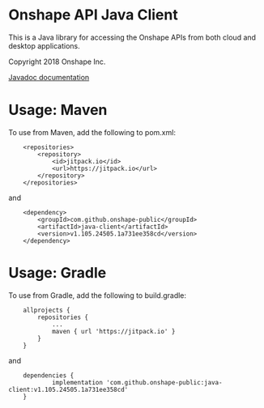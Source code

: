 Onshape API Java Client
=======================

This is a Java library for accessing the Onshape APIs from both cloud and
desktop applications.

Copyright 2018 Onshape Inc.

[Javadoc documentation](http://onshape-public.github.io/java-client/index.html?com/onshape/api/Onshape.html)

# Usage: Maven

To use from Maven, add the following to pom.xml:

```
	<repositories>
		<repository>
		    <id>jitpack.io</id>
		    <url>https://jitpack.io</url>
		</repository>
	</repositories>
```

and

```
	<dependency>
	    <groupId>com.github.onshape-public</groupId>
	    <artifactId>java-client</artifactId>
	    <version>v1.105.24505.1a731ee358cd</version>
	</dependency>
```

# Usage: Gradle

To use from Gradle, add the following to build.gradle:

```
	allprojects {
		repositories {
			...
			maven { url 'https://jitpack.io' }
		}
	}
```

and

```
	dependencies {
	        implementation 'com.github.onshape-public:java-client:v1.105.24505.1a731ee358cd'
	}
```

